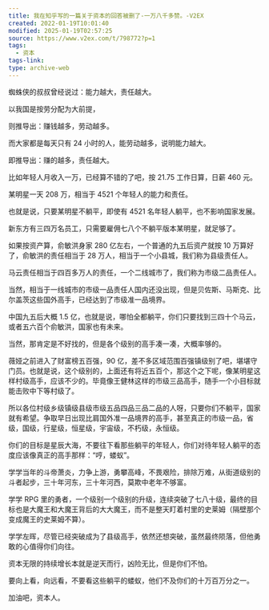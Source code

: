 ```yaml
---
title: 我在知乎写的一篇关于资本的回答被删了-一万八千多赞。-V2EX
created: 2022-01-19T10:01:40
modified: 2025-01-19T02:57:25
source: https://www.v2ex.com/t/798772?p=1
tags:
  - 资本
tags-link: 
type: archive-web
---
```


蜘蛛侠的叔叔曾经说过：能力越大，责任越大。



以我国是按劳分配为大前提，



则推导出：赚钱越多，劳动越多。



而大家都是每天只有 24 小时的人，能劳动越多，说明能力越大。



即推导出：赚的越多，责任越大。



比如年轻人月收入一万，已经算不错的了吧，按 21.75 工作日算，日薪 460 元。



某明星一天 208 万，相当于 4521 个年轻人的能力和责任。



也就是说，只要某明星不躺平，即使有 4521 名年轻人躺平，也不影响国家发展。



新东方有三四万名员工，只需要雇佣七八个不躺平版本某明星，就足够了。



如果按资产算，俞敏洪身家 280 亿左右，一个普通的九五后资产就按 10 万算好了，俞敏洪的责任相当于 28 万人，相当于一个小县城，我们称为县级责任人。



马云责任相当于四百多万人的责任，一个二线城市了，我们称为市级二品责任人。



当然，相当于一线城市的市级一品责任人国内还没出现，但是贝佐斯、马斯克、比尔盖茨这些国外高手，已经达到了市级准一品境界。



中国九五后大概 1.5 亿，也就是说，哪怕全都躺平，你们只要找到三四十个马云，或者五六百个俞敏洪，国家也有未来。



当然，那肯定是不好找的，但是各个级别的高手凑一凑，大概率够的。



薇娅之前进入了财富榜五百强，90 亿，差不多区域范围百强镇级别了吧，堪堪守门员。也就是说，这个级别的，上面还有将近五百个，那这个之下呢，像某明星这样村级高手，应该不少的。毕竟像王健林这样的市级三品高手，随手一个小目标就能击败中下等村级了。



所以各位村级乡级镇级县级市级五品四品三品二品的人呀，只要你们不躺平，国家就有希望。争取早日出现比肩国外准一品境界的高手，甚至真正的市级一品，省级，国级，行星级，恒星级，宇宙级，不朽级，永恒级。



你们的目标是星辰大海，不要往下看那些躺平的年轻人，你们对待年轻人躺平的态度应该像真正的高手那样：“哼，蝼蚁”。



学学当年的斗帝萧炎，力争上游，勇攀高峰，不畏艰险，排除万难，从街道级别的斗者起步，三十年河东，三十年河西，莫欺中老年不够富。



学学 RPG 里的勇者，一个级别一个级别的升级，连续突破了七八十级，最终的目标也是大魔王和大魔王背后的大大魔王，而不是整天盯着村里的史莱姆（隔壁那个变成魔王的史莱姆不算）。



学学左晖，尽管已经突破成为了县级高手，依然还想突破，虽然最终陨落，但他勇敢的心值得你们向往。



资本无限的持续增长本就是逆天而行，凶险无比，但是你们不怕。



要向上看，向远看，不要看这些躺平的蝼蚁，他们不及你们的十万百万分之一。



加油吧，资本人。
